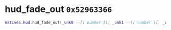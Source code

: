 # hud_fade_out `0x52963366`

```lua
natives.hud.hud_fade_out(_unk0 --[[ number ]], _unk1 --[[ number ]], _unk2 --[[ number ]])
```